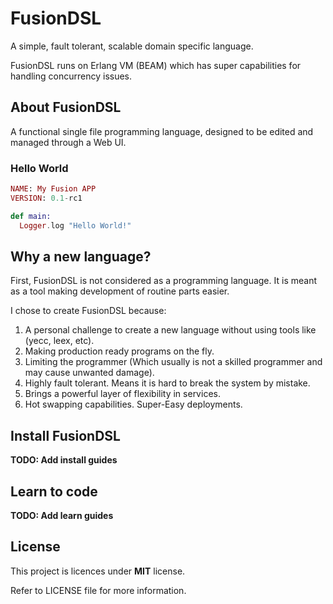 # FusionDSL

A simple, fault tolerant, scalable domain specific language.

FusionDSL runs on Erlang VM (BEAM) which has super capabilities for handling concurrency issues.

## About FusionDSL

A functional single file programming language, designed to be edited and managed through a Web UI.

### Hello World

```elixir
NAME: My Fusion APP
VERSION: 0.1-rc1

def main:
  Logger.log "Hello World!"
```

## Why a new language?

First, FusionDSL is not considered as a programming language. It is meant as a tool making development
of routine parts easier.

I chose to create FusionDSL because:

 1. A personal challenge to create a new language without using tools like (yecc, leex, etc).
 1. Making production ready programs on the fly.
 1. Limiting the programmer (Which usually is not a skilled programmer and may cause unwanted damage).
 1. Highly fault tolerant. Means it is hard to break the system by mistake.
 1. Brings a powerful layer of flexibility in services.
 1. Hot swapping capabilities. Super-Easy deployments.

## Install FusionDSL

**TODO: Add install guides**

## Learn to code

**TODO: Add learn guides**

## License

This project is licences under **MIT** license.

Refer to LICENSE file for more information.
